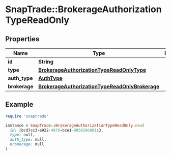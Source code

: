 # SnapTrade::BrokerageAuthorizationTypeReadOnly

## Properties

| Name | Type | Description | Notes |
| ---- | ---- | ----------- | ----- |
| **id** | **String** |  | [optional] |
| **type** | [**BrokerageAuthorizationTypeReadOnlyType**](BrokerageAuthorizationTypeReadOnlyType.md) |  | [optional] |
| **auth_type** | [**AuthType**](AuthType.md) |  | [optional] |
| **brokerage** | [**BrokerageAuthorizationTypeReadOnlyBrokerage**](BrokerageAuthorizationTypeReadOnlyBrokerage.md) |  | [optional] |

## Example

```ruby
require 'snaptrade'

instance = SnapTrade::BrokerageAuthorizationTypeReadOnly.new(
  id: 2bcd7cc3-e922-4976-bce1-9858296801c3,
  type: null,
  auth_type: null,
  brokerage: null
)
```


